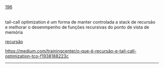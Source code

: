 [196](https://github.com/guilhermeprokisch/guilherme/issues/196) 
###### 

tail-call optimization é um forma de manter controlada a stack de recursão e melhorar o desenmpenho de funções recursivas do ponto de vista de memória


[ recursão ](-recursão-)


https://medium.com/trainingcenter/o-que-é-recursão-e-tail-call-optimization-tco-f1938188223c

-------------------------------------------------------------------------------

